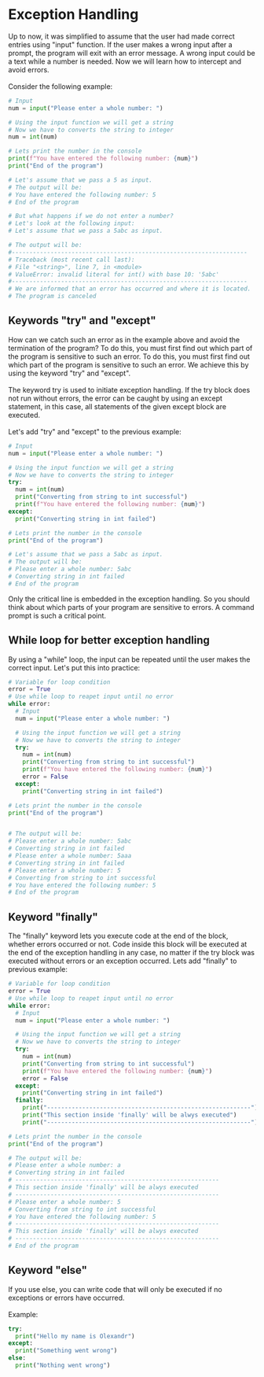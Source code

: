 # Exception Handling

Up to now, it was simplified to assume that the user had made correct entries using "input" function. If the user makes a wrong input after a prompt, the program will exit with an error message. A wrong input could be a text while a number is needed. Now we will learn how to intercept and avoid errors.
<br>
<br>
Consider the following example:
<br>

```python
# Input
num = input("Please enter a whole number: ")

# Using the input function we will get a string
# Now we have to converts the string to integer
num = int(num)

# Lets print the number in the console
print(f"You have entered the following number: {num}")
print("End of the program")

# Let's assume that we pass a 5 as input.
# The output will be:
# You have entered the following number: 5
# End of the program

# But what happens if we do not enter a number?
# Let's look at the following input:
# Let's assume that we pass a 5abc as input.

# The output will be:
#-------------------------------------------------------------------
# Traceback (most recent call last):
# File "<string>", line 7, in <module>
# ValueError: invalid literal for int() with base 10: '5abc'
#-------------------------------------------------------------------
# We are informed that an error has occurred and where it is located.
# The program is canceled

```

## Keywords "try" and "except"

How can we catch such an error as in the example above and avoid the termination of the program? To do this, you must first find out which part of the program is sensitive to such an error. To do this, you must first find out which part of the program is sensitive to such an error. We achieve this by using the keyword "try" and "except".
<br>
<br>
The keyword try is used to initiate exception handling. If the try block does not run without errors, the error can be caught by using an except statement, in this case, all statements of the given except block are executed.
<br>
<br>
Let's add "try" and "except" to the previous example:

```python
# Input
num = input("Please enter a whole number: ")

# Using the input function we will get a string
# Now we have to converts the string to integer
try:
  num = int(num)
  print("Converting from string to int successful")
  print(f"You have entered the following number: {num}")
except:
  print("Converting string in int failed")

# Lets print the number in the console
print("End of the program")

# Let's assume that we pass a 5abc as input.
# The output will be:
# Please enter a whole number: 5abc
# Converting string in int failed
# End of the program

```

Only the critical line is embedded in the exception handling. So you should think about which parts of your program are sensitive to errors. A command prompt is such a critical point.

## While loop for better exception handling

By using a "while" loop, the input can be repeated until the user makes the correct input. Let's put this into practice:


```python
# Variable for loop condition
error = True
# Use while loop to reapet input until no error
while error:
  # Input
  num = input("Please enter a whole number: ")

  # Using the input function we will get a string
  # Now we have to converts the string to integer
  try:
    num = int(num)
    print("Converting from string to int successful")
    print(f"You have entered the following number: {num}")
    error = False
  except:
    print("Converting string in int failed")

# Lets print the number in the console
print("End of the program")


# The output will be:
# Please enter a whole number: 5abc
# Converting string in int failed
# Please enter a whole number: 5aaa
# Converting string in int failed
# Please enter a whole number: 5
# Converting from string to int successful
# You have entered the following number: 5
# End of the program

```

## Keyword "finally"

The "finally" keyword lets you execute code at the end of the block, whether errors occurred or not. Code inside this block will be executed at the end of the exception handling in any case, no matter if the try block was executed without errors or an exception occurred. Lets add "finally" to previous example:

```python
# Variable for loop condition
error = True
# Use while loop to reapet input until no error
while error:
  # Input
  num = input("Please enter a whole number: ")

  # Using the input function we will get a string
  # Now we have to converts the string to integer
  try:
    num = int(num)
    print("Converting from string to int successful")
    print(f"You have entered the following number: {num}")
    error = False
  except:
    print("Converting string in int failed")
  finally:
    print("----------------------------------------------------------")
    print("This section inside 'finally' will be alwys executed")
    print("----------------------------------------------------------")

# Lets print the number in the console
print("End of the program")

# The output will be:
# Please enter a whole number: a
# Converting string in int failed
# ----------------------------------------------------------
# This section inside 'finally' will be alwys executed
# ----------------------------------------------------------
# Please enter a whole number: 5
# Converting from string to int successful
# You have entered the following number: 5
# ----------------------------------------------------------
# This section inside 'finally' will be alwys executed
# ----------------------------------------------------------
# End of the program

```

## Keyword "else"

If you use else, you can write code that will only be executed if no exceptions or errors have occurred.
<br>
<br>
Example:

```python
try:
  print("Hello my name is Olexandr")
except:
  print("Something went wrong")
else:
  print("Nothing went wrong")
```
